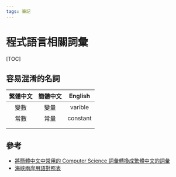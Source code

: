```yaml
---
tags: 筆記
---
```


# 程式語言相關詞彙

[TOC]

## 容易混淆的名詞

| 繁體中文 | 簡體中文 | English |
|:-------:|:-------:|:-------:|
|變數     |變量      |varible  |
|常數     |常量      |constant |
|||
|||

## 參考

- [將簡體中文中常用的 Computer Science 詞彙轉換成繁體中文的詞彙](https://chrome.google.com/webstore/detail/cn2tw4programmer/emjpciklgncophlffcjipabmigmdkdmc/related)
- [海峽兩岸用語對照表](http://www.hintoninfo.com.tw/Upload/mag/words.pdf)

<!-- 未完成 -->